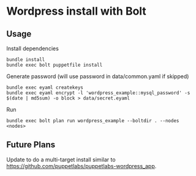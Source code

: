 # Wordpress install with Bolt

## Usage

Install dependencies
```
bundle install
bundle exec bolt puppetfile install
```

Generate password (will use password in data/common.yaml if skipped)
```
bundle exec eyaml createkeys
bundle exec eyaml encrypt -l 'wordpress_example::mysql_password' -s $(date | md5sum) -o block > data/secret.eyaml
```

Run
```
bundle exec bolt plan run wordpress_example --boltdir . --nodes <nodes>
```

## Future Plans

Update to do a multi-target install similar to https://github.com/puppetlabs/puppetlabs-wordpress_app.

